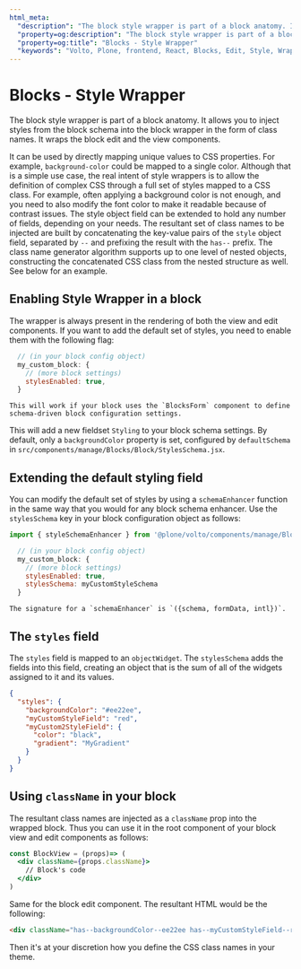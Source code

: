 ```yaml
---
html_meta:
  "description": "The block style wrapper is part of a block anatomy. It allows you to inject styles from the block schema into the block wrapper in the form of class names."
  "property=og:description": "The block style wrapper is part of a block anatomy. It allows you to inject styles from the block schema into the block wrapper in the form of class names."
  "property=og:title": "Blocks - Style Wrapper"
  "keywords": "Volto, Plone, frontend, React, Blocks, Edit, Style, Wrapper, components"
---
```


# Blocks - Style Wrapper

The block style wrapper is part of a block anatomy.
It allows you to inject styles from the block schema into the block wrapper in the form of class names.
It wraps the block edit and the view components.

It can be used by directly mapping unique values to CSS properties.
For example, `background-color` could be mapped to a single color.
Although that is a simple use case, the real intent of style wrappers is to allow the definition of complex CSS through a full set of styles mapped to a CSS class.
For example, often applying a background color is not enough, and you need to also modify the font color to make it readable because of contrast issues.
The style object field can be extended to hold any number of fields, depending on your needs.
The resultant set of class names to be injected are built by concatenating the key-value pairs of the `style` object field, separated by `--` and prefixing the result with the `has--` prefix.
The class name generator algorithm supports up to one level of nested objects, constructing the concatenated CSS class from the nested structure as well.
See below for an example.

## Enabling Style Wrapper in a block

The wrapper is always present in the rendering of both the view and edit components.
If you want to add the default set of styles, you need to enable them with the following flag:

```js
  // (in your block config object)
  my_custom_block: {
    // (more block settings)
    stylesEnabled: true,
  }
```

```{note}
This will work if your block uses the `BlocksForm` component to define schema-driven block configuration settings.
```

This will add a new fieldset `Styling` to your block schema settings.
By default, only a `backgroundColor` property is set, configured by `defaultSchema` in `src/components/manage/Blocks/Block/StylesSchema.jsx`.

## Extending the default styling field

You can modify the default set of styles by using a `schemaEnhancer` function in the same way that you would for any block schema enhancer.
Use the `stylesSchema` key in your block configuration object as follows:

```js
import { styleSchemaEnhancer } from '@plone/volto/components/manage/Blocks/Block/StylesSchema';

  // (in your block config object)
  my_custom_block: {
    // (more block settings)
    stylesEnabled: true,
    stylesSchema: myCustomStyleSchema
  }
```

```{note}
The signature for a `schemaEnhancer` is `({schema, formData, intl})`.
```

## The `styles` field

The `styles` field is mapped to an `objectWidget`.
The `stylesSchema` adds the fields into this field, creating an object that is the sum of all of the widgets assigned to it and its values.

```json
{
  "styles": {
    "backgroundColor": "#ee22ee",
    "myCustomStyleField": "red",
    "myCustom2StyleField": {
      "color": "black",
      "gradient": "MyGradient"
    }
  }
}
```

## Using `className` in your block

The resultant class names are injected as a `className` prop into the wrapped block.
Thus you can use it in the root component of your block view and edit components as follows:

```jsx
const BlockView = (props)=> (
  <div className={props.className}>
    // Block's code
  </div>
)
```

Same for the block edit component.
The resultant HTML would be the following:

```html
<div className="has--backgroundColor--ee22ee has--myCustomStyleField--red has--myCustom2StyleField--color--black has--myCustom2StyleField--color--MyGradient">
```

Then it's at your discretion how you define the CSS class names in your theme.
